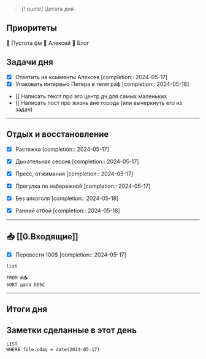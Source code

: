 > [! quote] Цитата дня
> 

## Приоритеты
🔴 Пустота фм
🔴 Алексей
🔴 Блог

## Задачи дня
- [x] Ответить на комменты Алексея  [completion:: 2024-05-17]
- [x] Упаковать интервью Петера в телеграф  [completion:: 2024-05-18]
- [] Написать текст про эго центр дч для самых маленьких
- [] Написать пост про жизнь вне города (или вычеркнуть его из задач)

---
## Отдых и восстановление
- [x] Растяжка  [completion:: 2024-05-17]
- [x] Дыхательная сессия  [completion:: 2024-05-17]
- [x] Пресс, отжимания  [completion:: 2024-05-17]
- [x] Прогулка по набережной  [completion:: 2024-05-17]
- [x] Без алкоголя  [completion:: 2024-05-18]
- [x] Ранний отбой  [completion:: 2024-05-18]


---
## 📥 [[0.Входящие]]
- [x] Перевести 100$  [completion:: 2024-05-17]



```dataview
list
	
FROM #📥
SORT дата DESC
```


---
## Итоги дня





## Заметки сделанные в этот день
```dataview
LIST
WHERE file.cday = date(2024-05-17)
```

